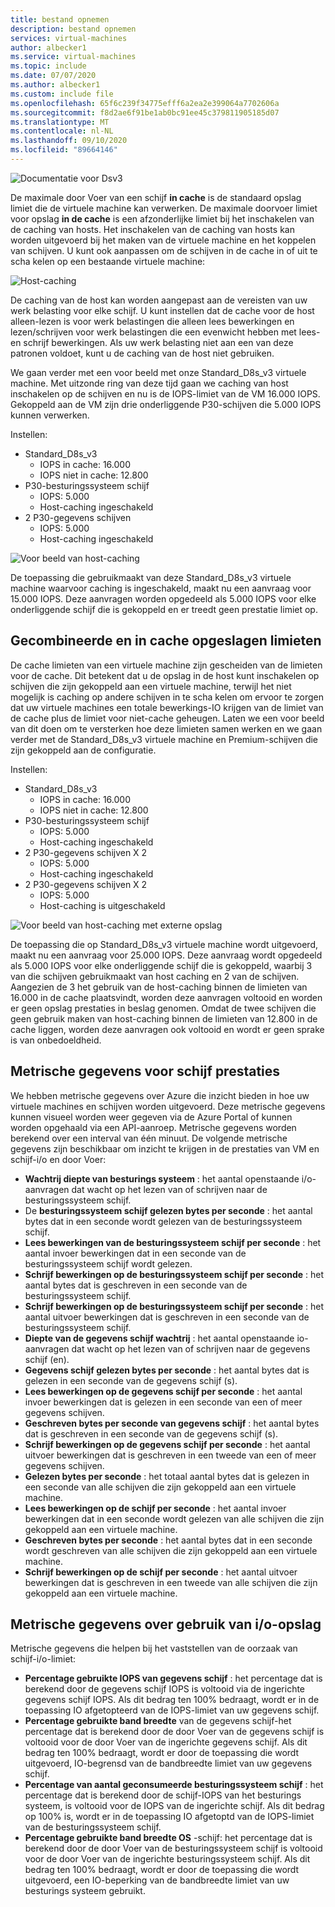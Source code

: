 ```yaml
---
title: bestand opnemen
description: bestand opnemen
services: virtual-machines
author: albecker1
ms.service: virtual-machines
ms.topic: include
ms.date: 07/07/2020
ms.author: albecker1
ms.custom: include file
ms.openlocfilehash: 65f6c239f34775efff6a2ea2e399064a7702606a
ms.sourcegitcommit: f8d2ae6f91be1ab0bc91ee45c379811905185d07
ms.translationtype: MT
ms.contentlocale: nl-NL
ms.lasthandoff: 09/10/2020
ms.locfileid: "89664146"
---
```

![Documentatie voor Dsv3](media/vm-disk-performance/dsv3-documentation.jpg)

De maximale door Voer van een schijf **in cache** is de standaard opslag limiet die de virtuele machine kan verwerken. De maximale doorvoer limiet voor opslag **in de cache** is een afzonderlijke limiet bij het inschakelen van de caching van hosts. Het inschakelen van de caching van hosts kan worden uitgevoerd bij het maken van de virtuele machine en het koppelen van schijven. U kunt ook aanpassen om de schijven in de cache in of uit te scha kelen op een bestaande virtuele machine:

![Host-caching](media/vm-disk-performance/host-caching.jpg)

De caching van de host kan worden aangepast aan de vereisten van uw werk belasting voor elke schijf. U kunt instellen dat de cache voor de host alleen-lezen is voor werk belastingen die alleen lees bewerkingen en lezen/schrijven voor werk belastingen die een evenwicht hebben met lees-en schrijf bewerkingen. Als uw werk belasting niet aan een van deze patronen voldoet, kunt u de caching van de host niet gebruiken. 

We gaan verder met een voor beeld met onze Standard_D8s_v3 virtuele machine. Met uitzonde ring van deze tijd gaan we caching van host inschakelen op de schijven en nu is de IOPS-limiet van de VM 16.000 IOPS. Gekoppeld aan de VM zijn drie onderliggende P30-schijven die 5.000 IOPS kunnen verwerken.

Instellen:
- Standard_D8s_v3 
    - IOPS in cache: 16.000
    - IOPS niet in cache: 12.800
- P30-besturingssysteem schijf 
    - IOPS: 5.000
    - Host-caching ingeschakeld 
- 2 P30-gegevens schijven
    - IOPS: 5.000
    - Host-caching ingeschakeld

![Voor beeld van host-caching](media/vm-disk-performance/host-caching-example-without-remote.jpg)

De toepassing die gebruikmaakt van deze Standard_D8s_v3 virtuele machine waarvoor caching is ingeschakeld, maakt nu een aanvraag voor 15.000 IOPS. Deze aanvragen worden opgedeeld als 5.000 IOPS voor elke onderliggende schijf die is gekoppeld en er treedt geen prestatie limiet op.

## <a name="combined-uncached-and-cached-limits"></a>Gecombineerde en in cache opgeslagen limieten

De cache limieten van een virtuele machine zijn gescheiden van de limieten voor de cache. Dit betekent dat u de opslag in de host kunt inschakelen op schijven die zijn gekoppeld aan een virtuele machine, terwijl het niet mogelijk is caching op andere schijven in te scha kelen om ervoor te zorgen dat uw virtuele machines een totale bewerkings-IO krijgen van de limiet van de cache plus de limiet voor niet-cache geheugen. Laten we een voor beeld van dit doen om te versterken hoe deze limieten samen werken en we gaan verder met de Standard_D8s_v3 virtuele machine en Premium-schijven die zijn gekoppeld aan de configuratie.

Instellen:
- Standard_D8s_v3 
    - IOPS in cache: 16.000
    - IOPS niet in cache: 12.800
- P30-besturingssysteem schijf 
    - IOPS: 5.000
    - Host-caching ingeschakeld 
- 2 P30-gegevens schijven X 2
    - IOPS: 5.000
    - Host-caching ingeschakeld
- 2 P30-gegevens schijven X 2
    - IOPS: 5.000
    - Host-caching is uitgeschakeld

![Voor beeld van host-caching met externe opslag](media/vm-disk-performance/host-caching-example-with-remote.jpg)

De toepassing die op Standard_D8s_v3 virtuele machine wordt uitgevoerd, maakt nu een aanvraag voor 25.000 IOPS. Deze aanvraag wordt opgedeeld als 5.000 IOPS voor elke onderliggende schijf die is gekoppeld, waarbij 3 van die schijven gebruikmaakt van host caching en 2 van de schijven. Aangezien de 3 het gebruik van de host-caching binnen de limieten van 16.000 in de cache plaatsvindt, worden deze aanvragen voltooid en worden er geen opslag prestaties in beslag genomen. Omdat de twee schijven die geen gebruik maken van host-caching binnen de limieten van 12.800 in de cache liggen, worden deze aanvragen ook voltooid en wordt er geen sprake is van onbedoeldheid.

## <a name="metrics-for-disk-performance"></a>Metrische gegevens voor schijf prestaties
We hebben metrische gegevens over Azure die inzicht bieden in hoe uw virtuele machines en schijven worden uitgevoerd. Deze metrische gegevens kunnen visueel worden weer gegeven via de Azure Portal of kunnen worden opgehaald via een API-aanroep. Metrische gegevens worden berekend over een interval van één minuut. De volgende metrische gegevens zijn beschikbaar om inzicht te krijgen in de prestaties van VM en schijf-i/o en door Voer:
- **Wachtrij diepte van besturings systeem** : het aantal openstaande i/o-aanvragen dat wacht op het lezen van of schrijven naar de besturingssysteem schijf.
- De **besturingssysteem schijf gelezen bytes per seconde** : het aantal bytes dat in een seconde wordt gelezen van de besturingssysteem schijf.
- **Lees bewerkingen van de besturingssysteem schijf per seconde** : het aantal invoer bewerkingen dat in een seconde van de besturingssysteem schijf wordt gelezen.
- **Schrijf bewerkingen op de besturingssysteem schijf per seconde** : het aantal bytes dat is geschreven in een seconde van de besturingssysteem schijf.
- **Schrijf bewerkingen op de besturingssysteem schijf per seconde** : het aantal uitvoer bewerkingen dat is geschreven in een seconde van de besturingssysteem schijf.
- **Diepte van de gegevens schijf wachtrij** : het aantal openstaande io-aanvragen dat wacht op het lezen van of schrijven naar de gegevens schijf (en).
- **Gegevens schijf gelezen bytes per seconde** : het aantal bytes dat is gelezen in een seconde van de gegevens schijf (s).
- **Lees bewerkingen op de gegevens schijf per seconde** : het aantal invoer bewerkingen dat is gelezen in een seconde van een of meer gegevens schijven.
- **Geschreven bytes per seconde van gegevens schijf** : het aantal bytes dat is geschreven in een seconde van de gegevens schijf (s).
- **Schrijf bewerkingen op de gegevens schijf per seconde** : het aantal uitvoer bewerkingen dat is geschreven in een tweede van een of meer gegevens schijven.
- **Gelezen bytes per seconde** : het totaal aantal bytes dat is gelezen in een seconde van alle schijven die zijn gekoppeld aan een virtuele machine.
- **Lees bewerkingen op de schijf per seconde** : het aantal invoer bewerkingen dat in een seconde wordt gelezen van alle schijven die zijn gekoppeld aan een virtuele machine.
- **Geschreven bytes per seconde** : het aantal bytes dat in een seconde wordt geschreven van alle schijven die zijn gekoppeld aan een virtuele machine.
- **Schrijf bewerkingen op de schijf per seconde** : het aantal uitvoer bewerkingen dat is geschreven in een tweede van alle schijven die zijn gekoppeld aan een virtuele machine.

## <a name="storage-io-utilization-metrics"></a>Metrische gegevens over gebruik van i/o-opslag
Metrische gegevens die helpen bij het vaststellen van de oorzaak van schijf-i/o-limiet:
- **Percentage gebruikte IOPS van gegevens schijf** : het percentage dat is berekend door de gegevens schijf IOPS is voltooid via de ingerichte gegevens schijf IOPS. Als dit bedrag ten 100% bedraagt, wordt er in de toepassing IO afgetopteerd van de IOPS-limiet van uw gegevens schijf.
- **Percentage gebruikte band breedte** van de gegevens schijf-het percentage dat is berekend door de door Voer van de gegevens schijf is voltooid voor de door Voer van de ingerichte gegevens schijf. Als dit bedrag ten 100% bedraagt, wordt er door de toepassing die wordt uitgevoerd, IO-begrensd van de bandbreedte limiet van uw gegevens schijf.
- **Percentage van aantal geconsumeerde besturingssysteem schijf** : het percentage dat is berekend door de schijf-IOPS van het besturings systeem, is voltooid voor de IOPS van de ingerichte schijf. Als dit bedrag op 100% is, wordt er in de toepassing IO afgetoptd van de IOPS-limiet van de besturingssysteem schijf.
- **Percentage gebruikte band breedte OS** -schijf: het percentage dat is berekend door de door Voer van de besturingssysteem schijf is voltooid voor de door Voer van de ingerichte besturingssysteem schijf. Als dit bedrag ten 100% bedraagt, wordt er door de toepassing die wordt uitgevoerd, een IO-beperking van de bandbreedte limiet van uw besturings systeem gebruikt.